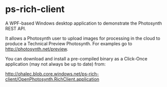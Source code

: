 ps-rich-client
==============

A WPF-based Windows desktop application to demonstrate the Photosynth REST API.

It allows a Photosynth user to upload images for processing in the cloud to produce a Technical Preview Photosynth. For examples go to http://photosynth.net/preview.

You can download and install a pre-compiled binary as a Click-Once application (may not always be up to date) from:

http://ohalec.blob.core.windows.net/ps-rich-client/OpenPhotosynth.RichClient.application

